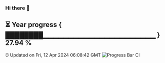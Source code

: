 ### Hi there 👋
⏳ Year progress { ████████▁▁▁▁▁▁▁▁▁▁▁▁▁▁▁▁▁▁▁▁▁▁ } 27.94 %
---
⏰ Updated on Fri, 12 Apr 2024 06:08:42 GMT
![Progress Bar CI](https://github.com/Moyi321/Moyi321/workflows/Progress%20Bar%20CI/badge.svg)
